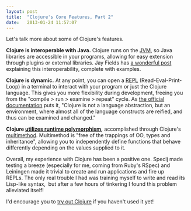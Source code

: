 ```yaml
---
layout: post
title:  "Clojure's Core Features, Part 2"
date:   2013-01-24 11:57:07
---
```


Let's talk more about some of Clojure's features.

<strong>Clojure is interoperable with Java.</strong> Clojure runs on the <a href="http://en.wikipedia.org/wiki/Java_virtual_machine">JVM</a>, so Java libraries are accessible in your programs, allowing for easy extension through plugins or external libraries. Jay Fields has <a href="http://blog.jayfields.com/2011/12/clojure-java-interop.html">a wonderful post</a> explaining this interoperability, complete with examples.

<strong>Clojure is dynamic.</strong> At any point, you can open a <a href="http://clojure.org/repl_and_main">REPL</a> (Read-Eval-Print-Loop) in a terminal to interact with your program or just the Clojure language. This gives you more flexibility during development, freeing you from the "compile &gt; run &gt; examine &gt; repeat" cycle. As <a href="http://clojure.org/dynamic">the official documentation</a> puts it, "Clojure is not a language abstraction, but an environment, where almost all of the language constructs are reified, and thus can be examined and changed."

<strong>Clojure <a href="http://clojure.org/runtime_polymorphism">utilizes runtime polymorphism</a>,</strong> accomplished through Clojure's <a href="http://clojure.org/multimethods">multimethod</a>. Multimethod is "free of the trappings of OO, types and inheritance", allowing you to independently define functions that behave differently depending on the values supplied to it.

Overall, my experience with Clojure has been a positive one. Speclj made testing a breeze (especially for me, coming from Ruby's RSpec) and Leiningen made it trivial to create and run applications and fire up REPLs. The only real trouble I had was training myself to write and read its Lisp-like syntax,  but after a few hours of tinkering I found this problem alleviated itself!

I'd encourage you to <a href="http://tryclj.com/">try out Clojure</a> if you haven't used it yet!
